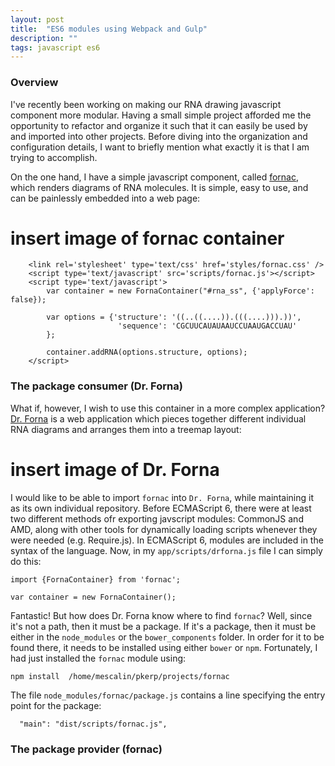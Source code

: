 ```yaml
---
layout: post
title:  "ES6 modules using Webpack and Gulp"
description: ""
tags: javascript es6
---
```


### Overview

I've recently been working on making our RNA drawing javascript component more
modular. Having a small simple project afforded me the opportunity to refactor
and organize it such that it can easily be used by and imported into other
projects. Before diving into the organization and configuration details, I
want to briefly mention what exactly it is that I am trying to accomplish.

On the one hand, I have a simple javascript component, called
[fornac](https://github.com/pkerpedjiev/fornac), which renders diagrams of
RNA molecules. It is simple, easy to use, and can be painlessly embedded
into a web page:

# insert image of fornac container

```
    <link rel='stylesheet' type='text/css' href='styles/fornac.css' />
    <script type='text/javascript' src='scripts/fornac.js'></script>
    <script type='text/javascript'>
        var container = new FornaContainer("#rna_ss", {'applyForce': false});

        var options = {'structure': '((..((....)).(((....))).))',
                        'sequence': 'CGCUUCAUAUAAUCCUAAUGACCUAU'
        };

        container.addRNA(options.structure, options);
    </script>
```

### The package consumer (Dr. Forna)

What if, however, I wish to use this container in a more complex application?
[Dr. Forna](https://github.com/pkerpedjiev/drforna) is a web application which
pieces together different individual RNA diagrams and arranges them into a 
treemap layout:

# insert image of Dr. Forna

I would like to be able to import `fornac` into `Dr. Forna`, while maintaining
it as its own individual repository. Before ECMAScript 6, there were at least
two different methods ofr exporting javscript modules: CommonJS and AMD, along
with other tools for dynamically loading scripts whenever they were needed
(e.g. Require.js). In ECMAScript 6, modules are included in the syntax of the
language. Now, in my `app/scripts/drforna.js` file I can simply do this:

```
import {FornaContainer} from 'fornac';

var container = new FornaContainer();
```

Fantastic! But how does Dr. Forna know where to find `fornac`? Well, since
it's not a path, then it must be a package. If it's a package, then it must
be either in the `node_modules` or the `bower_components` folder. In order
for it to be found there, it needs to be installed using either `bower` or
`npm`. Fortunately, I had just installed the `fornac` module using:

```
npm install  /home/mescalin/pkerp/projects/fornac
```

The file `node_modules/fornac/package.js` contains a line specifying the
entry point for the package:

```
  "main": "dist/scripts/fornac.js",
```

### The package provider (fornac)


